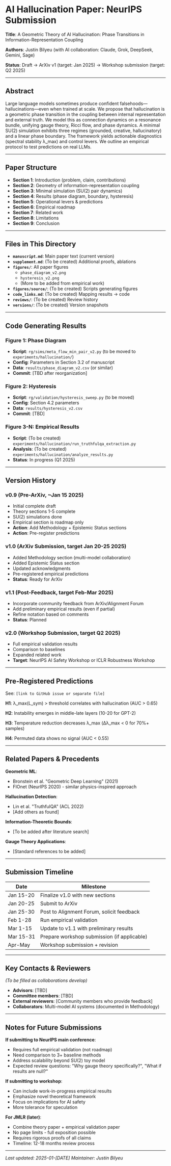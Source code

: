 # AI Hallucination Paper: NeurIPS Submission

**Title**: A Geometric Theory of AI Hallucination: Phase Transitions in Information-Representation Coupling

**Authors**: Justin Bilyeu (with AI collaboration: Claude, Grok, DeepSeek, Gemini, Sage)

**Status**: Draft → ArXiv v1 (target: Jan 2025) → Workshop submission (target: Q2 2025)

---

## Abstract

Large language models sometimes produce confident falsehoods—hallucinations—even when trained at scale. We propose that hallucination is a geometric phase transition in the coupling between internal representation and external truth. We model this as connection dynamics on a resonance bundle, unifying gauge theory, Ricci flow, and phase dynamics. A minimal SU(2) simulation exhibits three regimes (grounded, creative, hallucinatory) and a linear phase boundary. The framework yields actionable diagnostics (spectral stability λ_max) and control levers. We outline an empirical protocol to test predictions on real LLMs.

---

## Paper Structure

- **Section 1**: Introduction (problem, claim, contributions)
- **Section 2**: Geometry of information-representation coupling
- **Section 3**: Minimal simulation (SU(2) pair dynamics)
- **Section 4**: Results (phase diagram, boundary, hysteresis)
- **Section 5**: Operational levers & predictions
- **Section 6**: Empirical roadmap
- **Section 7**: Related work
- **Section 8**: Limitations
- **Section 9**: Conclusion

---

## Files in This Directory

- **`manuscript.md`**: Main paper text (current version)
- **`supplement.md`**: (To be created) Additional proofs, ablations
- **`figures/`**: All paper figures
  - `phase_diagram_v2.png`
  - `hysteresis_v2.png`
  - (More to be added from empirical work)
- **`figures/source/`**: (To be created) Scripts generating figures
- **`code_links.md`**: (To be created) Mapping results → code
- **`reviews/`**: (To be created) Review history
- **`versions/`**: (To be created) Version snapshots

---

## Code Generating Results

### Figure 1: Phase Diagram
- **Script**: `rg/sims/meta_flow_min_pair_v2.py` (to be moved to `experiments/hallucination/`)
- **Config**: Parameters in Section 3.2 of manuscript
- **Data**: `results/phase_diagram_v2.csv` (or similar)
- **Commit**: [TBD after reorganization]

### Figure 2: Hysteresis
- **Script**: `rg/validation/hysteresis_sweep.py` (to be moved)
- **Config**: Section 4.2 parameters
- **Data**: `results/hysteresis_v2.csv`
- **Commit**: [TBD]

### Figure 3-N: Empirical Results
- **Script**: (To be created) `experiments/hallucination/run_truthfulqa_extraction.py`
- **Analysis**: (To be created) `experiments/hallucination/analyze_results.py`
- **Status**: In progress (Q1 2025)

---

## Version History

### v0.9 (Pre-ArXiv, ~Jan 15 2025)
- Initial complete draft
- Theory sections 1-5 complete
- SU(2) simulations done
- Empirical section is roadmap only
- **Action**: Add Methodology + Epistemic Status sections
- **Action**: Pre-register predictions

### v1.0 (ArXiv Submission, target Jan 20-25 2025)
- Added Methodology section (multi-model collaboration)
- Added Epistemic Status section
- Updated acknowledgments
- Pre-registered empirical predictions
- **Status**: Ready for ArXiv

### v1.1 (Post-Feedback, target Feb-Mar 2025)
- Incorporate community feedback from ArXiv/Alignment Forum
- Add preliminary empirical results (even if partial)
- Refine notation based on comments
- **Status**: Planned

### v2.0 (Workshop Submission, target Q2 2025)
- Full empirical validation results
- Comparison to baselines
- Expanded related work
- **Target**: NeurIPS AI Safety Workshop or ICLR Robustness Workshop

---

## Pre-Registered Predictions

See: `[link to GitHub issue or separate file]`

**H1**: λ_max(L_sym) > threshold correlates with hallucination (AUC > 0.65)

**H2**: Instability emerges in middle-late layers (10-20 for GPT-2)

**H3**: Temperature reduction decreases λ_max (Δλ_max < 0 for 70%+ samples)

**H4**: Permuted data shows no signal (AUC < 0.55)

---

## Related Papers & Precedents

**Geometric ML**:
- Bronstein et al. "Geometric Deep Learning" (2021)
- FIOnet (NeurIPS 2020) - similar physics-inspired approach

**Hallucination Detection**:
- Lin et al. "TruthfulQA" (ACL 2022)
- [Add others as found]

**Information-Theoretic Bounds**:
- [To be added after literature search]

**Gauge Theory Applications**:
- [Standard references to be added]

---

## Submission Timeline

| Date | Milestone |
|------|-----------|
| Jan 15-20 | Finalize v1.0 with new sections |
| Jan 20-25 | Submit to ArXiv |
| Jan 25-30 | Post to Alignment Forum, solicit feedback |
| Feb 1-28 | Run empirical validation |
| Mar 1-15 | Update to v1.1 with preliminary results |
| Mar 15-31 | Prepare workshop submission (if applicable) |
| Apr-May | Workshop submission + revision |

---

## Key Contacts & Reviewers

*(To be filled as collaborations develop)*

- **Advisors**: [TBD]
- **Committee members**: [TBD]
- **External reviewers**: [Community members who provide feedback]
- **Collaborators**: Multi-model AI systems (documented in Methodology)

---

## Notes for Future Submissions

**If submitting to NeurIPS main conference**:
- Requires full empirical validation (not roadmap)
- Need comparison to 3+ baseline methods
- Address scalability beyond SU(2) toy model
- Expected review questions: "Why gauge theory specifically?", "What if results are null?"

**If submitting to workshop**:
- Can include work-in-progress empirical results
- Emphasize novel theoretical framework
- Focus on implications for AI safety
- More tolerance for speculation

**For JMLR (later)**:
- Combine theory paper + empirical validation paper
- No page limits - full exposition possible
- Requires rigorous proofs of all claims
- Timeline: 12-18 months review process

---

*Last updated: 2025-01-[DATE]*
*Maintainer: Justin Bilyeu*
